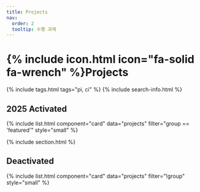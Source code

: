 ```yaml
---
title: Projects
nav:
  order: 2
  tooltip: 수행 과제
---
```


# {% include icon.html icon="fa-solid fa-wrench" %}Projects
{% include tags.html tags="pi, ci" %}
{% include search-info.html %}

## 2025 Activated

{% include list.html component="card" data="projects" filter="group == 'featured'" style="small" %}

{% include section.html %}

## Deactivated

{% include list.html component="card" data="projects" filter="!group" style="small" %}

